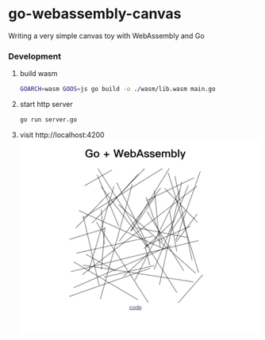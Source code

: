 # go-webassembly-canvas

Writing a very simple canvas toy with WebAssembly and Go

### Development

1. build wasm
    ``` bash
    GOARCH=wasm GOOS=js go build -o ./wasm/lib.wasm main.go
    ```

2. start http server
    ``` bash
    go run server.go 
    ```
3. visit http://localhost:4200
  ![./images/demo.jpg](./images/demo.jpg)
